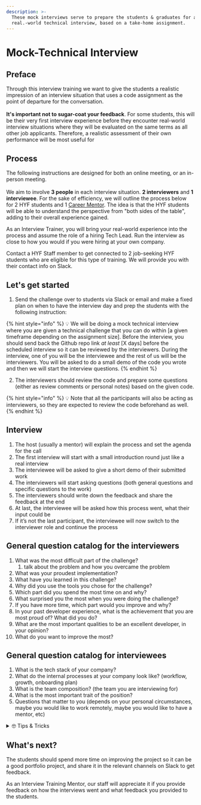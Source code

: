 ```yaml
---
description: >-
  These mock interviews serve to prepare the students & graduates for a
  real.-world technical interview, based on a take-home assignment.
---
```


# Mock-Technical Interview

## Preface

Through this interview training we want to give the students a realistic impression of an interview situation that uses a code assignment as the point of departure for the conversation.\
\
**It's important not to sugar-coat your feedback**. For some students, this will be their very first interview experience before they encounter real-world interview situations where they will be evaluated on the same terms as all other job applicants. Therefore, a realistic assessment of their own performance will be most useful for&#x20;

## Process

The following instructions are designed for both an online meeting, or an in-person meeting.\
\
We aim to involve **3 people** in each interview situation. **2 interviewers** and **1 interviewee**. For the sake of efficiency, we will outline the process below for 2 HYF students and 1 [Career Mentor](../). The idea is that the HYF students will be able to understand the perspective from "both sides of the table", adding to their overall experience gained.

As an Interview Trainer, you will bring your real-world experience into the process and assume the role of a hiring Tech Lead. Run the interview as close to how you would if you were hiring at your own company.

Contact a HYF Staff member to get connected to 2 job-seeking HYF students who are eligible for this type of training. We will provide you with their contact info on Slack.

## Let's get started

1. Send the challenge over to students via Slack or email and make a fixed plan on when to have the interview day and prep the students with the following instruction:

{% hint style="info" %}
💡 We will be doing a mock technical interview where you are given a technical challenge that you can do within \[a given timeframe depending on the assignment size]. Before the interview, you should send back the Github repo link _at least_ \[X days] before the scheduled interview so it can be reviewed by the interviewers. During the interview, one of you will be the interviewee and the rest of us will be the interviewers. You will be asked to do a small demo of the code you wrote and then we will start the interview questions.
{% endhint %}

2. The interviewers should review the code and prepare some questions (either as review comments or personal notes) based on the given code.

{% hint style="info" %}
💡 Note that all the participants will also be acting as interviewers, so they are expected to review the code beforehand as well.
{% endhint %}

## Interview

1. The host (usually a mentor) will explain the process and set the agenda for the call
2. The first interview will start with a small introduction round just like a real interview
3. The interviewee will be asked to give a short demo of their submitted work
4. The interviewers will start asking questions (both general questions and specific questions to the work)
5. The interviewers should write down the feedback and share the feedback at the end
6. At last, the interviewee will be asked how this process went, what their input could be
7. If it’s not the last participant, the interviewee will now switch to the interviewer role and continue the process

## General question catalog for the interviewers

1. What was the most difficult part of the challenge?
   1. talk about the problem and how you overcame the problem
2. What was your proudest implementation?
3. What have you learned in this challenge?
4. Why did you use the tools you chose for the challenge?
5. Which part did you spend the most time on and why?
6. What surprised you the most when you were doing the challenge?
7. If you have more time, which part would you improve and why?
8. In your past developer experience, what is the achievement that you are most proud of? What did you do?
9. What are the most important qualities to be an excellent developer, in your opinion?
10. What do you want to improve the most?

## General question catalog for interviewees

1. What is the tech stack of your company?
2. What do the internal processes at your company look like? (workflow, growth, onboarding plan)
3. What is the team composition? (the team you are interviewing for)
4. What is the most important trait of the position?
5. Questions that matter to you (depends on your personal circumstances, maybe you would like to work remotely, maybe you would like to have a mentor, etc)

<details>

<summary>🤓 Tips &#x26; Tricks</summary>

1. If you feel nervous, ask one of your prepared questions.

<!---->

2. Talk about technical and non-technical interests and passions (hobbies) because technical interviewers very likely will be your teammates in the future, and they would also be interested to know who you are.&#x20;
3. Use the [interviewers’ question catalog](mock-technical-interview.md#general-question-catalog-for-interviewees) to formulate answers and maybe record them to see how they sound.

</details>

## What's next?

The students should spend more time on improving the project so it can be a good portfolio project, and share it in the relevant channels on Slack to get feedback.

As an Interview Training Mentor, our staff will appreciate it if you provide feedback on how the interviews went and what feedback you provided to the students.
